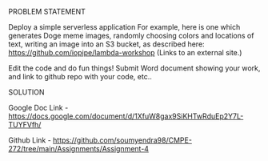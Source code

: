 PROBLEM STATEMENT

Deploy a simple serverless application
For example, here is one which generates Doge meme images, randomly choosing colors and locations of text, writing an image into an S3 bucket, as described here:
https://github.com/iopipe/lambda-workshop (Links to an external site.)

Edit the code and do fun things!
Submit Word document showing your work, and link to github repo with your code, etc..

SOLUTION

Google Doc Link - https://docs.google.com/document/d/1XfuW8gax9SiKHTwRduEp2Y7L-TUYFVfh/

Github Link - https://github.com/soumyendra98/CMPE-272/tree/main/Assignments/Assignment-4
